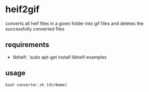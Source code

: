 # heif2gif
converts all heif files in a given folder into gif files and deletes the successfully converted files

## requirements
- libheif: `sudo apt-get install libheif-examples

## usage
`bash converter.sh [dirName]`
